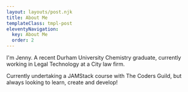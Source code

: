 ```yaml
---
layout: layouts/post.njk
title: About Me
templateClass: tmpl-post
eleventyNavigation:
  key: About Me
  order: 2
---
```


I'm Jenny. A recent Durham University Chemistry graduate, currently working in Legal Technology at a City law firm. 

Currently undertaking a JAMStack course with The Coders Guild, but always looking to learn, create and develop! 

